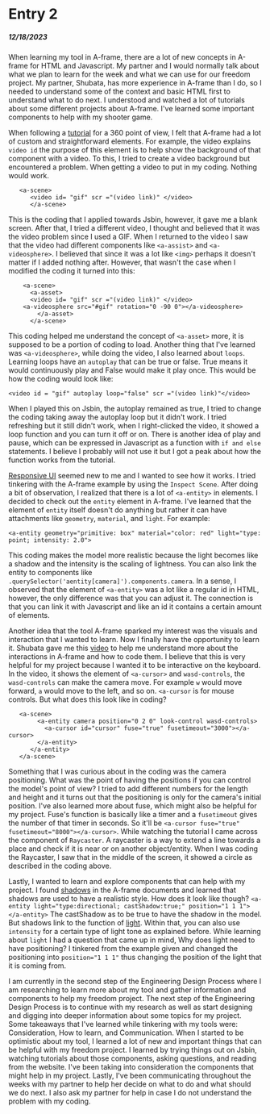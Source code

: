# Entry 2
##### 12/18/2023
When learning my tool in A-frame, there are a lot of new concepts in A-frame for HTML and Javascript. My partner and I would normally talk about what we plan to learn for the week and what we can use for our freedom project. My partner, Shubata, has more experience in A-frame than I do, so I needed to understand some of the context and basic HTML first to understand what to do next. I understood and watched a lot of tutorials about some different projects about A-frame. I've learned some important components to help with my shooter game.   

When following a [tutorial](https://www.youtube.com/watch?v=ZFTSLHd7xgY&ab_channel=DaniloPasquariello) for a 360 point of view, I felt that A-frame had a lot of custom and straightforward elements. For example, the video explains `video id` the purpose of this element is to help show the background of that component with a video. To this, I tried to create a video background but encountered a problem. When getting a video to put in my coding. Nothing would work. 
```
   <a-scene>
      <video id= "gif" scr ="(video link)" </video>
      </a-scene>
```
This is the coding that I applied towards Jsbin, however, it gave me a blank screen. After that, I tried a different video, I thought and believed that it was the video problem since I used a GIF. When I returned to the video I saw that the video had different components like `<a-assist>` and `<a-videosphere>`. I believed that since it was a lot like `<img>` perhaps it doesn't matter if I added nothing after. However, that wasn't the case when I modified the coding it turned into this:   
```
    <a-scene>
      <a-asset>
      <video id= "gif" scr ="(video link)" </video>
    <a-videosphere src="#gif" rotation="0 -90 0"></a-videosphere>
        </a-asset>
      </a-scene>
```
This coding helped me understand the concept of `<a-asset>` more, it is supposed to be a portion of coding to load. Another thing that I've learned was `<a-videosphere>`, while doing the video, I also learned about `loops`. Learning loops have an `autoplay` that can be true or false. True means it would continuously play and False would make it play once. 
This would be how the coding would look like:
```
<video id = "gif" autoplay loop="false" scr ="(video link)"</video>
```
When I played this on Jsbin, the autoplay remained as true, I tried to change the coding taking away the autoplay loop but it didn't work. I tried refreshing but it still didn't work, when I right-clicked the video, it showed a loop function and you can turn it off or on. There is another idea of play and pause, which can be expressed in Javascript as a function with `if and else` statements. I believe I probably will not use it but I got a peak about how the function works from the tutorial.  

[Responsive UI](https://aframe.io/examples/showcase/responsiveui/) seemed new to me and I wanted to see how it works. I tried tinkering with the A-frame example by using the `Inspect Scene`. After doing a bit of observation, I realized that there is a lot of `<a-entity>` in elements. I decided to check out the `entity` element in A-frame. I've learned that the element of `entity` itself doesn't do anything but rather it can have attachments like `geometry`, `material`, and `light`. For example:  
```
<a-entity geometry="primitive: box" material="color: red" light="type: point; intensity: 2.0">
```
This coding makes the model more realistic because the light becomes like a shadow and the intensity is the scaling of lightness. You can also link the entity to components like `.querySelector('aentity[camera]').components.camera`. In a sense, I observed that the element of `<a-entity>` was a lot like a regular id in HTML, however, the only difference was that you can adjust it. The connection is that you can link it with Javascript and like an id it contains a certain amount of elements.   

Another idea that the tool A-frame sparked my interest was the visuals and interaction that I wanted to learn. Now I finally have the opportunity to learn it. Shubata gave me this [video](https://www.youtube.com/watch?v=HrLsr-nzZGA&ab_channel=UWRealityLab) to help me understand more about the interactions in A-frame and how to code them. I believe that this is very helpful for my project because I wanted it to be interactive on the keyboard. In the video, it shows the element of `<a-cursor>` and  `wasd-controls`, the `wasd-controls` can make the camera move. For example `w` would move forward, `a` would move to the left, and so on. `<a-cursor` is for mouse controls. But what does this look like in coding?  
```
   <a-scene>
        <a-entity camera position="0 2 0" look-control wasd-controls>
          <a-cursor id="cursor" fuse="true" fusetimeout="3000"></a-cursor>
        </a-entity>
      </a-entity>
   </a-scene>
```
Something that I was curious about in the coding was the camera positioning. What was the point of having the positions if you can control the model's point of view? I tried to add different numbers for the length and height and it turns out that the positioning is only for the camera's initial position. I've also learned more about fuse, which might also be helpful for my project. Fuse's function is basically like a timer and a `fusetimeout` gives the number of that timer in seconds. So it'll be `<a-cursor fuse="true" fusetimeout="8000"></a-cursor>`. While watching the tutorial I came across the component of `Raycaster`. A raycaster is a way to extend a line towards a place and check if it is near or on another object/entity. When I was coding the Raycaster, I saw that in the middle of the screen, it showed a circle as described in the coding above.  

Lastly, I wanted to learn and explore components that can help with my project. I found [shadows](https://aframe.io/docs/1.5.0/components/shadow.html) in the A-frame documents and learned that shadows are used to have a realistic style. How does it look like though? `<a-entity light="type:directional; castShadow:true;" position="1 1 1"></a-entity>` The castShadow as to be true to have the shadow in the model. But shadows link to the function of [light](https://aframe.io/docs/1.5.0/components/light.html#configuring-shadows). Within that, you can also use `intensity` for a certain type of light tone as explained before. While learning about `light` I had a question that came up in mind, Why does light need to have positioning? I tinkered from the example given and changed the positioning into `position="1 1 1"` thus changing the position of the light that it is coming from. 

I am currently in the second step of the Engineering Design Process where I am researching to learn more about my tool and gather information and components to help my freedom project. The next step of the Engineering Design Process is to continue with my research as well as start designing and digging into deeper information about some topics for my project. Some takeaways that I've learned while tinkering with my tools were: Consideration, How to learn, and Communication. When I started to be optimistic about my tool, I learned a lot of new and important things that can be helpful with my freedom project. I learned by trying things out on Jsbin, watching tutorials about those components, asking questions, and reading from the website. I've been taking into consideration the components that might help in my project. Lastly, I've been communicating throughout the weeks with my partner to help her decide on what to do and what should we do next. I also ask my partner for help in case I do not understand the problem with my coding. 
